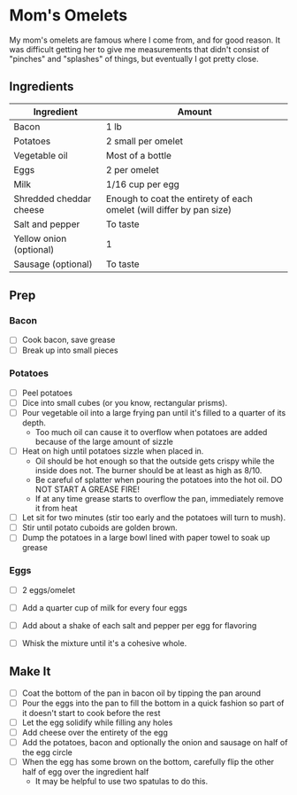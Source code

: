 # Mom's Omelets

My mom's omelets are famous where I come from, and for good reason.  It was difficult getting her to give me measurements that didn't consist of "pinches" and "splashes" of things, but eventually I got pretty close.

## Ingredients

| Ingredient                  | Amount                                                               |
|-----------------------------|----------------------------------------------------------------------|
| Bacon                       | 1 lb                                                                 |
| Potatoes                    | 2 small per omelet                                                   |
| Vegetable oil               | Most of a bottle                                                     |
| Eggs                        | 2 per omelet                                                         |
| Milk                        | 1/16 cup per egg                                                     |
| Shredded cheddar cheese     | Enough to coat the entirety of each omelet (will differ by pan size) |
| Salt and pepper             | To taste                                                             |
| Yellow onion (optional)     | 1                                                                    |
| Sausage (optional)          | To taste                                                             |

## Prep

### Bacon
- [ ] Cook bacon, save grease
- [ ] Break up into small pieces

### Potatoes
- [ ] Peel potatoes
- [ ] Dice into small cubes (or you know, rectangular prisms).
- [ ] Pour vegetable oil into a large frying pan until it's filled to a quarter of its depth.
    - Too much oil can cause it to overflow when potatoes are added because of the large amount of sizzle
- [ ] Heat on high until potatoes sizzle when placed in.
    - Oil should be hot enough so that the outside gets crispy while the inside does not.  The burner should be at least as high as 8/10.  
    - Be careful of splatter when pouring the potatoes into the hot oil. DO NOT START A GREASE FIRE! 
    - If at any time grease starts to overflow the pan, immediately remove it from heat
- [ ] Let sit for two minutes (stir too early and the potatoes will turn to mush).
- [ ] Stir until potato cuboids are golden brown.
- [ ] Dump the potatoes in a large bowl lined with paper towel to soak up grease 

### Eggs
- [ ] 2 eggs/omelet
- [ ] Add a quarter cup of milk for every four eggs
- [ ] Add about a shake of each salt and pepper per egg for flavoring
- [ ] Whisk the mixture until it's a cohesive whole.


## Make It

- [ ] Coat the bottom of the pan in bacon oil by tipping the pan around
- [ ] Pour the eggs into the pan to fill the bottom in a quick fashion so part of it doesn't start to cook before the rest
- [ ] Let the egg solidify while filling any holes
- [ ] Add cheese over the entirety of the egg
- [ ] Add the potatoes, bacon and optionally the onion and sausage on half of the egg circle
- [ ] When the egg has some brown on the bottom, carefully flip the other half of egg over the ingredient half
	- It may be helpful to use two spatulas to do this.


